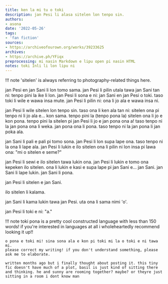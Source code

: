 ```yaml
---
title: ken la mi tu o toki
description: jan Pesi li alasa sitelen lon tenpo sin.
authors:
- asona
date: '2022-05-26'
tags:
- 'fan fiction'
sources:
- https://archiveofourown.org/works/39233625
archives:
- https://archive.ph/YFiqx
preprocessing: mi nasin Markdown e lipu open pi nasin HTML
notes: toki Inli li lon lipu ni
---
```


!!! note
    'sitelen' is always referring to photography-related things here.

jan Pesi en jan Sani li lon tomo sama. jan Pesi li pilin utala tawa jan Sani tan ni: tenpo pini la ike li lon. jan Pesi li sona e ni: jan Sani en jan Pesi o toki. taso toki li wile e wawa insa mute. jan Pesi li pilin ni: ona li jo ala e wawa insa ni.

jan Pesi li wile sitelen lon tenpo sin. taso ona li ken ala tan ni: sitelen ona pi tenpo ni li jo ala e... kon sama. tenpo pini la (tenpo pona la) sitelen ona li jo e kon pona. tenpo pini la sitelen pi jan Pesi li jo e jan pona ona a! taso tenpo ni la jan pona ona li weka. jan pona ona li pona. taso tenpo ni la jan pona li jan poka ala.

jan Sani li pali e pali pi tomo sona. jan Pesi li lon supa lape ona. taso tenpo ni la ona li lape ala. jan Pesi li lukin e ilo sitelen ona li pilin ni lon insa pi lawa ona: "mi o sitelen e seme?"

jan Pesi li sewi e ilo sitelen tawa lukin ona. jan Pesi li lukin e tomo ona kepeken ilo sitelen. ona li lukin e kasi e supa lape pi jan Sani e... jan Sani. jan Sani li lape lukin. jan Sani li pona.

jan Pesi li sitelen e jan Sani.

ilo sitelen li kalama.

jan Sani li kama lukin tawa jan Pesi. uta ona li sama nimi 'o'.

jan Pesi li toki e ni: "a."

!!! note
    toki pona is a pretty cool constructed language with less than 150 words! if you're interested in languages at all i wholeheartedly recommend looking it up!!

    o pona e toki mi! sina sona ala e kon pi toki mi la o toki e ni tawa mi.  
    please correct my writing! if you don't understand something, please ask me to elaborate.

    written months ago but i finally thought about posting it. this tiny fic doesn't have much of a plot, basil is just kind of sitting there and thinking. he and sunny are rooming together? maybe? or theyre just sitting in a room i dont know man